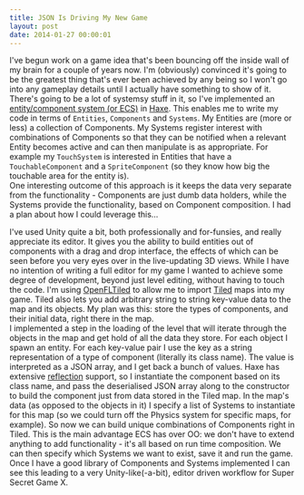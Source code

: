 ```yaml
---
title: JSON Is Driving My New Game
layout: post
date: 2014-01-27 00:00:01
---
```

I've begun work on a game idea that's been bouncing off the inside wall of my brain for a couple of years now. I'm (obviously) convinced it's going to be the greatest thing that's ever been achieved by any being so I won't go into any gameplay details until I actually have something to show of it. There's going to be a lot of systemsy stuff in it, so I've implemented an [entity/component system (or ECS)](http://en.wikipedia.org/wiki/Entity_component_system) in [Haxe](http://haxe.org/). This enables me to write my code in terms of `Entities`, `Components` and `Systems`. My Entities are (more or less) a collection of Components. My Systems register interest with combinations of Components so that they can be notified when a relevant Entity becomes active and can then manipulate is as appropriate. For example my `TouchSystem` is interested in Entities that have a `TouchableComponent` and a `SpriteComponent` (so they know how big the touchable area for the entity is).  
One interesting outcome of this approach is it keeps the data very separate from the functionality - Components are just dumb data holders, while the Systems provide the functionality, based on Component composition. I had a plan about how I could leverage this...

I've used Unity quite a bit, both professionally and for-funsies, and really appreciate its editor. It gives you the ability to build entities out of components with a drag and drop interface, the effects of which can be seen before you very eyes over in the live-updating 3D views. While I have no intention of writing a full editor for my game I wanted to achieve some degree of development, beyond just level editing, without having to touch the code. I'm using [OpenFLTiled](https://github.com/Kasoki/openfl-tiled) to allow me to import [Tiled](http://www.mapeditor.org) maps into my game. Tiled also lets you add arbitrary string to string key-value data to the map and its objects. My plan was this: store the types of components, and their initial data, right there in the map.  
I implemented a step in the loading of the level that will iterate through the objects in the map and get hold of all the data they store. For each object I spawn an entity. For each key-value pair I use the key as a string representation of a type of component (literally its class name). The value is interpreted as a JSON array, and I get back a bunch of values. Haxe has extensive [reflection](http://en.wikipedia.org/wiki/Reflection_%28computer_programming%29) support, so I instantiate the component based on its class name, and pass the deserialised JSON array along to the constructor to build the component just from data stored in the Tiled map. In the map's data (as opposed to the objects in it) I specify a list of Systems to instantiate for this map (so we could turn off the Physics system for specific maps, for example). So now we can build unique combinations of Components right in Tiled. This is the main advantage ECS has over OO: we don't have to extend anything to add functionality - it's all based on run time composition. We can then specify which Systems we want to exist, save it and run the game. Once I have a good library of Components and Systems implemented I can see this leading to a very Unity-like(-a-bit), editor driven workflow for Super Secret Game X.
